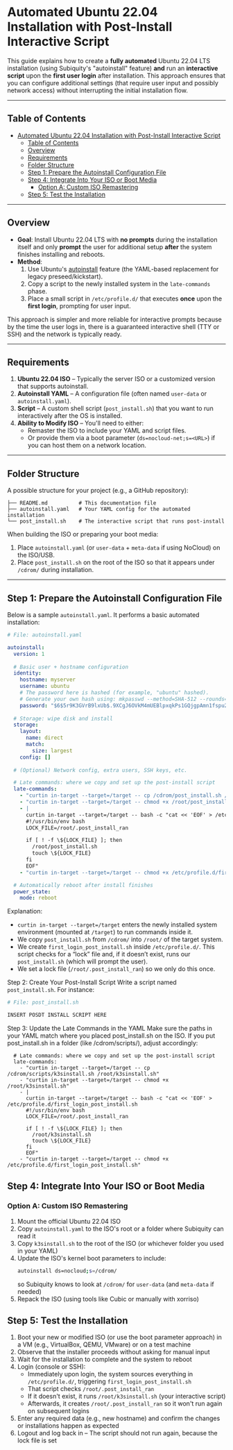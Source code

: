# Automated Ubuntu 22.04 Installation with Post-Install Interactive Script

This guide explains how to create a **fully automated** Ubuntu 22.04 LTS installation (using Subiquity's "autoinstall" feature) **and** run an **interactive script** upon the **first user login** after installation. This approach ensures that you can configure additional settings (that require user input and possibly network access) without interrupting the initial installation flow.

---

## Table of Contents

- [Automated Ubuntu 22.04 Installation with Post-Install Interactive Script](#automated-ubuntu-2204-installation-with-post-install-interactive-script)
  - [Table of Contents](#table-of-contents)
  - [Overview](#overview)
  - [Requirements](#requirements)
  - [Folder Structure](#folder-structure)
  - [Step 1: Prepare the Autoinstall Configuration File](#step-1-prepare-the-autoinstall-configuration-file)
  - [Step 4: Integrate Into Your ISO or Boot Media](#step-4-integrate-into-your-iso-or-boot-media)
    - [Option A: Custom ISO Remastering](#option-a-custom-iso-remastering)
  - [Step 5: Test the Installation](#step-5-test-the-installation)

---

## Overview

- **Goal**: Install Ubuntu 22.04 LTS with **no prompts** during the installation itself and only **prompt** the user for additional setup **after** the system finishes installing and reboots.
- **Method**: 
  1. Use Ubuntu's [autoinstall](https://ubuntu.com/server/docs/install/autoinstall) feature (the YAML-based replacement for legacy preseed/kickstart).
  2. Copy a script to the newly installed system in the `late-commands` phase.
  3. Place a small script in `/etc/profile.d/` that executes **once** upon the **first login**, prompting for user input.

This approach is simpler and more reliable for interactive prompts because by the time the user logs in, there is a guaranteed interactive shell (TTY or SSH) and the network is typically ready.

---

## Requirements

1. **Ubuntu 22.04 ISO** – Typically the server ISO or a customized version that supports autoinstall.
2. **Autoinstall YAML** – A configuration file (often named `user-data` or `autoinstall.yaml`).
3. **Script** – A custom shell script (`post_install.sh`) that you want to run interactively after the OS is installed.
4. **Ability to Modify ISO** – You'll need to either:
   - Remaster the ISO to include your YAML and script files.  
   - Or provide them via a boot parameter (`ds=nocloud-net;s=<URL>`) if you can host them on a network location.

---

## Folder Structure

A possible structure for your project (e.g., a GitHub repository):

```
├── README.md          # This documentation file 
├── autoinstall.yaml   # Your YAML config for the automated installation 
└── post_install.sh    # The interactive script that runs post-install
```

When building the ISO or preparing your boot media:

1. Place `autoinstall.yaml` (or `user-data` + `meta-data` if using NoCloud) on the ISO/USB.
2. Place `post_install.sh` on the root of the ISO so that it appears under `/cdrom/` during installation.

---

## Step 1: Prepare the Autoinstall Configuration File

Below is a sample `autoinstall.yaml`. It performs a basic automated installation:

```yaml
# File: autoinstall.yaml

autoinstall:
  version: 1
  
  # Basic user + hostname configuration
  identity:
    hostname: myserver
    username: ubuntu
    # The password here is hashed (for example, "ubuntu" hashed).
    # Generate your own hash using: mkpasswd --method=SHA-512 --rounds=4096
    password: "$6$5r9K3GVrB9lxUb$.9XCgJ6OVkM4mUEBlpxqkPs1GQjgpAmn1fspu2guV3B89KWgbGo6NvKb5iaLp9y/d20Ktc6Ya3bdPGB8rD5mW1"
  
  # Storage: wipe disk and install
  storage:
    layout:
      name: direct
      match:
        size: largest
    config: []
  
  # (Optional) Network config, extra users, SSH keys, etc.

  # Late commands: where we copy and set up the post-install script
  late-commands:
    - "curtin in-target --target=/target -- cp /cdrom/post_install.sh /root/post_install.sh"
    - "curtin in-target --target=/target -- chmod +x /root/post_install.sh"
    - |
      curtin in-target --target=/target -- bash -c "cat << 'EOF' > /etc/profile.d/first_login_post_install.sh
      #!/usr/bin/env bash
      LOCK_FILE=/root/.post_install_ran

      if [ ! -f \${LOCK_FILE} ]; then
        /root/post_install.sh
        touch \${LOCK_FILE}
      fi
      EOF"
    - "curtin in-target --target=/target -- chmod +x /etc/profile.d/first_login_post_install.sh"

  # Automatically reboot after install finishes
  power_state:
    mode: reboot
```

Explanation:

- `curtin in-target --target=/target` enters the newly installed system environment (mounted at `/target`) to run commands inside it.
- We copy `post_install.sh` from `/cdrom/` into `/root/` of the target system.
- We create `first_login_post_install.sh` inside `/etc/profile.d/`. This script checks for a “lock” file and, if it doesn’t exist, runs our `post_install.sh` (which will prompt the user).
- We set a lock file (`/root/.post_install_ran`) so we only do this once.


Step 2: Create Your Post-Install Script
Write a script named `post_install.sh`. For instance:

```bash
# File: post_install.sh

INSERT POSDT INSTALL SCRIPT HERE
```


Step 3: Update the Late Commands in the YAML
Make sure the paths in your YAML match where you placed post_install.sh on the ISO. If you put post_install.sh in a folder (like /cdrom/scripts/), adjust accordingly:

```
  # Late commands: where we copy and set up the post-install script
  late-commands:
    - "curtin in-target --target=/target -- cp /cdrom/scripts/k3sinstall.sh /root/k3sinstall.sh"
    - "curtin in-target --target=/target -- chmod +x /root/k3sinstall.sh"
    - |
      curtin in-target --target=/target -- bash -c "cat << 'EOF' > /etc/profile.d/first_login_post_install.sh
      #!/usr/bin/env bash
      LOCK_FILE=/root/.post_install_ran

      if [ ! -f \${LOCK_FILE} ]; then
        /root/k3sinstall.sh
        touch \${LOCK_FILE}
      fi
      EOF"
    - "curtin in-target --target=/target -- chmod +x /etc/profile.d/first_login_post_install.sh"

```

## Step 4: Integrate Into Your ISO or Boot Media

### Option A: Custom ISO Remastering

1. Mount the official Ubuntu 22.04 ISO
2. Copy `autoinstall.yaml` to the ISO's root or a folder where Subiquity can read it
3. Copy `k3sinstall.sh` to the root of the ISO (or whichever folder you used in your YAML)
4. Update the ISO's kernel boot parameters to include:
   ```bash
   autoinstall ds=nocloud;s=/cdrom/
   ```
   so Subiquity knows to look at `/cdrom/` for `user-data` (and `meta-data` if needed)
5. Repack the ISO (using tools like Cubic or manually with xorriso)



## Step 5: Test the Installation

1. Boot your new or modified ISO (or use the boot parameter approach) in a VM (e.g., VirtualBox, QEMU, VMware) or on a test machine
2. Observe that the installer proceeds without asking for manual input
3. Wait for the installation to complete and the system to reboot
4. Login (console or SSH):
   - Immediately upon login, the system sources everything in `/etc/profile.d/`, triggering `first_login_post_install.sh`
   - That script checks `/root/.post_install_ran`
   - If it doesn't exist, it runs `/root/k3sinstall.sh` (your interactive script)
   - Afterwards, it creates `/root/.post_install_ran` so it won't run again on subsequent logins
5. Enter any required data (e.g., new hostname) and confirm the changes or installations happen as expected
6. Logout and log back in – The script should not run again, because the lock file is set
